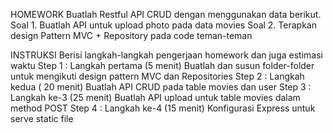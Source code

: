 HOMEWORK
Buatlah Restful API CRUD dengan menggunakan data berikut.
Soal 1. Buatlah API untuk upload photo pada data movies
Soal 2. Terapkan design Pattern MVC + Repository pada code teman-teman

INSTRUKSI
Berisi langkah-langkah pengerjaan homework dan juga estimasi waktu
Step 1 : Langkah pertama (5 menit)
Buatlah dan susun folder-folder untuk mengikuti design pattern MVC dan Repositories
Step 2 : Langkah kedua ( 20 menit)
Buatlah API CRUD pada table movies dan user
Step 3 : Langkah ke-3 (25 menit)
Buatlah API upload untuk table movies dalam method POST
Step 4 : Langkah ke-4 (15 menit)
Konfigurasi Express untuk serve static file
